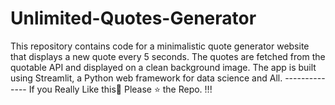 # Unlimited-Quotes-Generator
This repository contains code for a minimalistic quote generator website that displays a new quote every 5 seconds. The quotes are fetched from the quotable API and displayed on a clean background image. The app is built using Streamlit, a Python web framework for data science and All. -------------- If you Really Like this💖 Please ⭐ the Repo. !!!
